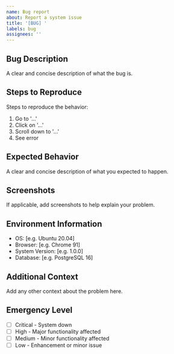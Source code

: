 ```yaml
---
name: Bug report
about: Report a system issue
title: '[BUG] '
labels: bug
assignees: ''
---
```


## Bug Description
A clear and concise description of what the bug is.

## Steps to Reproduce
Steps to reproduce the behavior:
1. Go to '...'
2. Click on '...'
3. Scroll down to '...'
4. See error

## Expected Behavior
A clear and concise description of what you expected to happen.

## Screenshots
If applicable, add screenshots to help explain your problem.

## Environment Information
- OS: [e.g. Ubuntu 20.04]
- Browser: [e.g. Chrome 91]
- System Version: [e.g. 1.0.0]
- Database: [e.g. PostgreSQL 16]

## Additional Context
Add any other context about the problem here.

## Emergency Level
- [ ] Critical - System down
- [ ] High - Major functionality affected
- [ ] Medium - Minor functionality affected
- [ ] Low - Enhancement or minor issue
